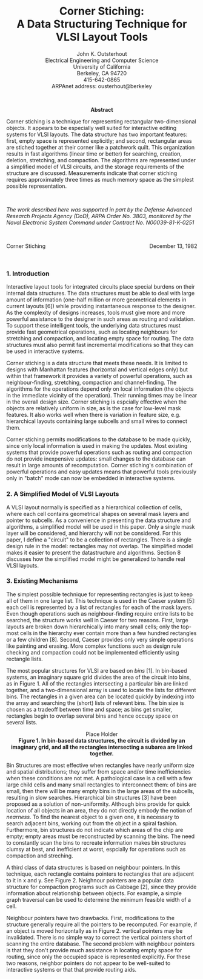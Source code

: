 <h1 align="center">
    Corner Stiching:<br>
    A Data Structuring Technique for<br>
    VLSI Layout Tools
</h1>
<p align="center">
    John K. Outsterhout<br>
    Electrical Engineering and Computer Science<br>
    University of California<br>
    Berkeley, CA 94720<br>
    415-642-0865<br>
    ARPAnet address: ousterhout@berkeley
</p>

<br>

<p align="center">
    <strong>Abstract</strong><br>
</p>

Corner stiching is a technique for representing rectangular two-dimensional
objects. It appears to be especially well suited for interactive editing
systems for VLSI layouts. The data structure has two important features: first,
empty space is represented explicitly; and second, rectangular areas are stiched
together at their corner like a patchwork quilt. This organization results in
fast algorithms (linear time or better) for searching, creation, deletion,
stretching, and compaction. The algorithms are represented under a simplified
model of VLSI circuits, and the storage requirements of the structure are
discussed. Measurements indicate that corner stiching requires approximately
three times as much memory space as the simplest possible representation.

<br>

_The work described here was supported in part by the Defense Advanced Research_
_Projects Agency (DoD), ARPA Order No. 3803, monitored by the Naval Electronic_
_System Command under Contract No. N00039-81-K-0251_

<br>

<p style="text-align:left;">
    Corner Stiching
    <span style="float:right;">
        December 13, 1982
    </span>
</p>

<br>

### 1. Introduction

Interactive layout tools for integrated circuits place special burdens on their
internal data structures. The data structures must be able to deal with large
amount of information (one-half million or more geometrical elements in current
layouts \[6\]) while providing instantaneous response to the designer. As the
complexity of designs increases, tools must give more and more powerful
assistance to the designer in such areas as routing and validation. To support
these intelligent tools, the underlying data structures must provide fast
geometrical operations, such as locating neighbours for stretching and
compaction, and locating empty space for routing. The data structures must also
permit fast incremental modifications so that they can be used in interactive
systems.

Corner stiching is a data structure that meets these needs. It is limited to
designs with Manhattan features (horizontal and vertical edges only) but within
that framework it provides a variety of powerful operations, such as
neighbour-finding, stretching, compaction and channel-finding. The algorithms
for the operations depend only on local information (the objects in the
immediate vicinity of the operation). Their running times may be linear in the
overall design size. Corner stiching is espcially effective when the objects are
relatively uniform in size, as is the case for low-level mask features. It also
works well when there is variation in feature size, e.g. hierarchical layouts
containing large subcells and small wires to connect them.

Corner stiching permits modifications to the database to be made quickly, since
only local information is used in making the updates. Most existing systems that
provide powerful operations such as routing and compaction do not provide
inexpensive updates: small changes to the database can result in large amounts
of recomputation. Corner stiching's combination of powerful operations and easy
updates means that powerful tools previously only in "batch" mode can now be
embedded in interactive systems.

### 2. A Simplified Model of VLSI Layouts

A VLSI layout normally is specified as a hierarchical collection of cells, where
each cell contains geometrical shapes on several mask layers and pointer to
subcells. As a convenience in presenting the data structure and algorithms, a
simplified model will be used in this paper. Only a single mask layer will be
considered, and hierarchy will not be considered. For this paper, I define a
"circuit" to be a collection of rectangles. There is a single design rule in the
model: rectangles may not overlap. The simplified model makes it easier to
present the datastructure and algorithms. Section 8 discusses how the simplified
model might be generalized to handle real VLSI layouts.

### 3. Existing Mechanisms

The simplest possible technique for representing rectangles is just to keep all
of them in one large list. This technique is used in the Caeser system \[5\]:
each cell is represented by a list of rectangles for each of the mask layers.
Even though operations such as neighbour-finding require entire lists to be
searched, the structure works well in Caeser for two reasons. First, large
layouts are broken down hierarchically into many small cells; only the top-most
cells in the hierarchy ever contain more than a few hundred rectangles or a few
children \[8\]. Second, Caeser provides only very simple operations like
painting and erasing. More complex functions such as design rule checking and
compaction could not be implemented efficiently using rectangle lists.

The most popular structures for VLSI are based on _bins_ \[1\]. In bin-based
systems, an imaginary square grid divides the area of the circuit into bins, as
in Figure 1. All of the rectangles intersecting a particular bin are linked
together, and a two-dimensional array is used to locate the lists for different
bins. The rectangles in a given area can be located quickly by indexing into the
array and searching the (short) lists of relevant bins. The bin size is chosen
as a tradeoff between time and space; as bins get smaller, rectangles begin to
overlap several bins and hence occupy space on several lists.

<p align="center">
    Place Holder<br>
    <strong>
        Figure 1. In bin-based data structures, the circuit is divided by an
        imaginary grid, and all the rectangles intersecting a subarea are linked
        together.
    </strong>
</p>

Bin Structures are most effective when rectangles have nearly uniform size and
spatial distributions; they suffer from space and/or time inefficiencies when
these conditions are not met. A pathological case is a cell with a few large
child cells and many small rectangles to interconnect them: of bins are small,
then there will be many empty bins in the large areas of the subcells, resulting
in slow searches. Hierarchical bin structures \[3\] have been proposed as a
solution of non-uniformity. Although bins provide for quick location of all
objects in an area, they do not directly embody the notion of _nearness_. To
find the nearest object to a given one, it is necessary to search adjacent bins,
working out from the object in a spiral fashion. Furthermore, bin structures do
not indicate which areas of the chip are empty; empty areas must be
reconstructed by scanning the bins. The need to constantly scan the bins to
recreate information makes bin structures clumsy at best, and inefficient at
worst, espcially for operations such as compaction and streching.

A third class of data structures is based on neighbour pointers. In this
technique, each rectangle contains pointers to rectangles that are adjacent to
it in x and y. See Figure 2. Neighnour pointers are a popular data structure for
compaction programs such as Cabbage \[2\], since they provide information about
relationship between objects. For example, a simple graph traversal can be used
to determine the minimum feasible width of a cell.

Neighbour pointers have two drawbacks. First, modifications to the structure
generally require all the pointers to be recomputed. For example, if an object
is moved horizontally as in Figure 2. vertical pointers may be invalidated.
There is no simple way to correct the vertical pointers short of scanning the
entire database. The second problem with neighbour pointers is that they don't
provide much assistance in locating empty space for routing, since only the
occupied space is represented explicitly. For these two reasons, neighbor
pointers do not appear to be well-suited to interactive systems or that that
provide routing aids.
